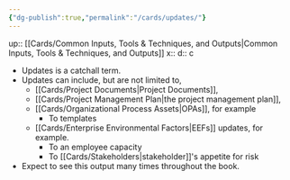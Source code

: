 ```yaml
---
{"dg-publish":true,"permalink":"/cards/updates/"}
---
```


up:: [[Cards/Common Inputs, Tools & Techniques, and Outputs\|Common Inputs, Tools & Techniques, and Outputs]] 
x:: 
d:: c

- ﻿﻿Updates is a catchall term.
- ﻿﻿Updates can include, but are not limited to, 
	- [[Cards/Project Documents\|Project Documents]], 
	- [[Cards/Project Management Plan\|the project management plan]], 
	- [[Cards/Organizational Process Assets\|OPAs]], for example
		- To templates
	- [[Cards/Enterprise Environmental Factors\|EEFs]] updates, for example.
		- To an employee capacity
		- To [[Cards/Stakeholders\|stakeholder]]'s appetite for risk
- ﻿﻿Expect to see this output many times throughout the book. 